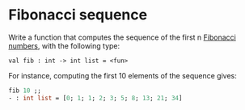 # Fibonacci sequence

Write a function that computes the sequence of the first n [Fibonacci numbers](https://en.wikipedia.org/wiki/Fibonacci_number), with the following type:
```
val fib : int -> int list = <fun>
```

For instance, computing the first 10 elements of the sequence gives:
```ocaml
fib 10 ;;
- : int list = [0; 1; 1; 2; 3; 5; 8; 13; 21; 34]
```
